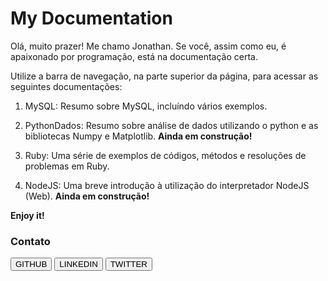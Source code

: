 
<h1> My Documentation </h1>

Olá, muito prazer! Me chamo Jonathan. Se você, assim como eu, é apaixonado por programação, está na documentação certa. 

Utilize a barra de navegação, na parte superior da página, para acessar as seguintes documentações:

1. MySQL: Resumo sobre MySQL, incluíndo vários exemplos.

1. PythonDados: Resumo sobre análise de dados utilizando o python e as bibliotecas Numpy e Matplotlib. **Ainda em construção!**

1. Ruby: Uma série de exemplos de códigos, métodos e resoluções de problemas em Ruby. 

1. NodeJS: Uma breve introdução à utilização do interpretador NodeJS (Web). **Ainda em construção!**

**Enjoy it!**

<h3>Contato</h3>

<button onclick="window.open('https://github.com/Jonathan-geo');">GITHUB</button>
<button onclick="window.open('https://www.linkedin.com/in/jonathan-domingos-b98b76160/');">LINKEDIN</button>
<button onclick="window.open('https://twitter.com/jonathan_cdso');">TWITTER</button>